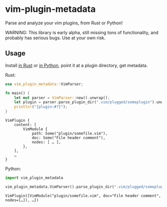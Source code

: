 # vim-plugin-metadata

Parse and analyze your vim plugins, from Rust or Python!

WARNING: This library is early alpha, still missing tons of functionality, and probably has serious
bugs. Use at your own risk.

## Usage

Install [in Rust](https://crates.io/crates/vim-plugin-metadata) or [in
Python](https://pypi.org/project/vim-plugin-metadata/), point it at a plugin directory, get
metadata.

Rust:
```rust
use vim_plugin_metadata::VimParser;

fn main() {
    let mut parser = VimParser::new().unwrap();
    let plugin = parser.parse_plugin_dir(".vim/plugged/someplugin").unwrap();
    println!("{plugin:#?}");
}
```
```
VimPlugin {
    content: [
        VimModule {
            path: Some("plugin/somefile.vim"),
            doc: Some("File header comment"),
            nodes: [ … ],
        },
    ],
    …
}
```
Python:
```python
import vim_plugin_metadata

vim_plugin_metadata.VimParser().parse_plugin_dir(".vim/plugged/someplugin")
```
```
VimPlugin([VimModule("plugin/somefile.vim", doc="File header comment", nodes=[…]), …])
```

